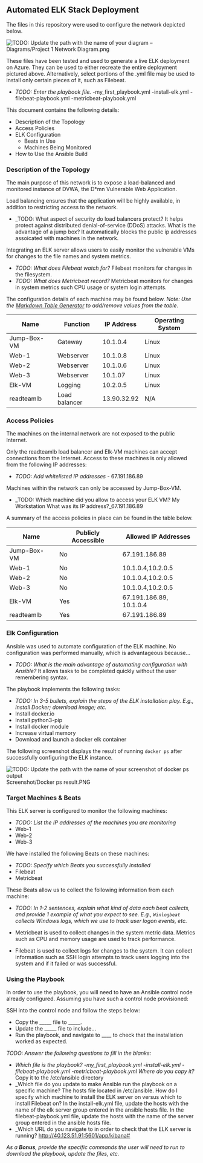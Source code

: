 ## Automated ELK Stack Deployment

The files in this repository were used to configure the network depicted below.

![TODO: Update the path with the name of your diagram](Images/diagram_filename.png) – 
Diagrams/Project 1 Network Diagram.png

These files have been tested and used to generate a live ELK deployment on Azure. They can be used to either recreate the entire deployment pictured above. Alternatively, select portions of the .yml file may be used to install only certain pieces of it, such as Filebeat.

  - _TODO: Enter the playbook file._
  -my_first_playbook.yml
  -install-elk.yml
  -filebeat-playbook.yml
  -metricbeat-playbook.yml

This document contains the following details:
- Description of the Topology
- Access Policies
- ELK Configuration
  - Beats in Use
  - Machines Being Monitored
- How to Use the Ansible Build


### Description of the Topology

The main purpose of this network is to expose a load-balanced and monitored instance of DVWA, the D*mn Vulnerable Web Application.

Load balancing ensures that the application will be highly available, in addition to restricting access to the network.
- _TODO: What aspect of security do load balancers protect? It helps protect against distributed denial-of-service (DDoS) attacks. What is the advantage of a jump box? It automatically blocks the public ip addresses assoicated with machines in the network.

Integrating an ELK server allows users to easily monitor the vulnerable VMs for changes to the file names and system metrics.
- _TODO: What does Filebeat watch for?_ Filebeat monitors for changes in the filesystem.
- _TODO: What does Metricbeat record?_ Metricbeat monitors for changes in system metrics such CPU usage or system login attempts.
 
The configuration details of each machine may be found below.
_Note: Use the [Markdown Table Generator](http://www.tablesgenerator.com/markdown_tables) to add/remove values from the table_.


| Name        | Function      | IP Address | Operating System |
|-------------|---------------|------------|------------------|
| Jump-Box-VM | Gateway       | 10.1.0.4   | Linux            |
| Web-1       | Webserver     | 10.1.0.8   | Linux            |
| Web-2       | Webserver     | 10.1.0.6   | Linux            |
| Web-3       | Webserver     | 10.1.07    | Linux            |
| Elk-VM      | Logging       | 10.2.0.5   | Linux            |
|readteamlb   | Load balancer | 13.90.32.92| N/A              |


### Access Policies

The machines on the internal network are not exposed to the public Internet. 

Only the readteamlb load balancer and Elk-VM machines can accept connections from the Internet. Access to these machines is only allowed from the following IP addresses:
- _TODO: Add whitelisted IP addresses_ - 67.191.186.89

Machines within the network can only be accessed by Jump-Box-VM.
- _TODO: Which machine did you allow to access your ELK VM? My Workstation What was its IP address?_67.191.186.89

A summary of the access policies in place can be found in the table below.

| Name        | Publicly Accessible | Allowed IP Addresses    |
|-------------|---------------------|-------------------------|
| Jump-Box-VM | No                  | 67.191.186.89           |
| Web-1       | No                  | 10.1.0.4,10.2.0.5       |
| Web-2       | No                  | 10.1.0.4,10.2.0.5       |
| Web-3       | No                  | 10.1.0.4,10.2.0.5       |
| Elk-VM      | Yes                 | 67.191.186.89, 10.1.0.4 |
| readteamlb  | Yes                 | 67.191.186.89           |

### Elk Configuration

Ansible was used to automate configuration of the ELK machine. No configuration was performed manually, which is advantageous because...
- _TODO: What is the main advantage of automating configuration with Ansible?_
It allows tasks to be completed quickly without the user remembering syntax.

The playbook implements the following tasks:
- _TODO: In 3-5 bullets, explain the steps of the ELK installation play. E.g., install Docker; download image; etc._
- Install docker.io
- Install python3-pip
- Install docker module
- Increase virtual memory
- Download and launch a docker elk container

The following screenshot displays the result of running `docker ps` after successfully configuring the ELK instance.

![TODO: Update the path with the name of your screenshot of docker ps output](Images/docker_ps_output.png)
Screenshot/Docker ps result.PNG

### Target Machines & Beats
This ELK server is configured to monitor the following machines:
- _TODO: List the IP addresses of the machines you are monitoring_
- Web-1
- Web-2
- Web-3

We have installed the following Beats on these machines:
- _TODO: Specify which Beats you successfully installed_
- Filebeat
- Metricbeat

These Beats allow us to collect the following information from each machine:
- _TODO: In 1-2 sentences, explain what kind of data each beat collects, and provide 1 example of what you expect to see. E.g., `Winlogbeat` collects Windows logs, which we use to track user logon events, etc._

-	Metricbeat is used to collect changes in the system metric data.    Metrics such as CPU and memory usage are used to track performance.

-	Filebeat is used to collect logs for changes to the system.  It can collect information such as SSH login attempts to track users logging into the system and if it failed or was successful. 


### Using the Playbook
In order to use the playbook, you will need to have an Ansible control node already configured. Assuming you have such a control node provisioned: 

SSH into the control node and follow the steps below:
- Copy the _____ file to _____.
- Update the _____ file to include...
- Run the playbook, and navigate to ____ to check that the installation worked as expected.

_TODO: Answer the following questions to fill in the blanks:_
- _Which file is the playbook? 
  -my_first_playbook.yml
  -install-elk.yml
  -filebeat-playbook.yml
  -metricbeat-playbook.yml
Where do you copy it?_
Copy it to the /etc/ansible directory
- _Which file do you update to make Ansible run the playbook on a specific machine? 
The hosts file located in /etc/ansible. 
How do I specify which machine to install the ELK server on versus which to install Filebeat on?
In the install-elk.yml file, update the hosts with the name of the elk server group entered in the ansible hosts file. 
In the filebeat-playbook.yml file, update the hosts with the name of the server group entered in the ansible hosts file.
- _Which URL do you navigate to in order to check that the ELK server is running? http://40.123.51.91:5601/app/kibana#

_As a **Bonus**, provide the specific commands the user will need to run to download the playbook, update the files, etc._
